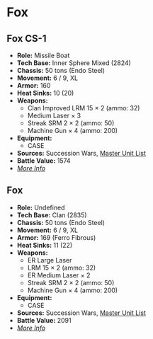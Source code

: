 # Fox
## Fox CS-1
- **Role:** Missile Boat
- **Tech Base:** Inner Sphere Mixed (2824)
- **Chassis:** 50 tons (Endo Steel)
- **Movement:** 6 / 9, XL
- **Armor:** 160
- **Heat Sinks:** 10 (20)
- **Weapons:**
  - Clan Improved LRM 15 × 2 (ammo: 32)
  - Medium Laser × 3
  - Streak SRM 2 × 2 (ammo: 50)
  - Machine Gun × 4 (ammo: 200)
- **Equipment:**
  - CASE
- **Sources:** Succession Wars, [Master Unit List](http://masterunitlist.info/Unit/Details/4182/fox-cs-1)
- **Battle Value:** 1574
- [*More Info*](fox/fox_cs-1.md)

## Fox
- **Role:** Undefined
- **Tech Base:** Clan (2835)
- **Chassis:** 50 tons (Endo Steel)
- **Movement:** 6 / 9, XL
- **Armor:** 169 (Ferro Fibrous)
- **Heat Sinks:** 11 (22)
- **Weapons:**
  - ER Large Laser
  - LRM 15 × 2 (ammo: 32)
  - ER Medium Laser × 2
  - Streak SRM 2 × 2 (ammo: 50)
  - Machine Gun × 4 (ammo: 200)
- **Equipment:**
  - CASE
- **Sources:** Succession Wars, [Master Unit List](http://masterunitlist.info/Unit/Details/7609/fox-standard)
- **Battle Value:** 2091
- [*More Info*](fox/fox.md)

